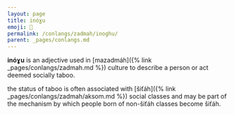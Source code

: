 ```yaml
---
layout: page
title: inóɣu
emoji: 🍃
permalink: /conlangs/zadmah/inoghu/
parent: _pages/conlangs.md
---
```

**inóɣu** is an adjective used in [mazadmáh]({% link _pages/conlangs/zadmah.md %}) culture to describe a person or act deemed socially taboo.

the status of taboo is often associated with [šiťáh]({% link _pages/conlangs/zadmah/aksom.md %}) social classes and may be part of the mechanism by which people born of non-šiťáh classes become šiťáh.